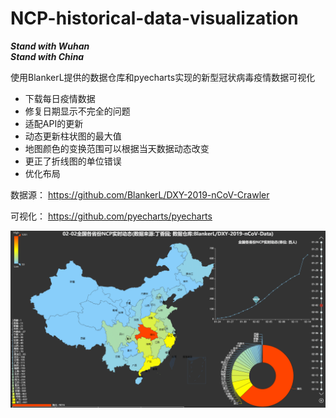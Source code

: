 # NCP-historical-data-visualization

***Stand with Wuhan<br>
Stand with China***

使用BlankerL提供的数据仓库和pyecharts实现的新型冠状病毒疫情数据可视化
* 下载每日疫情数据<br>
* 修复日期显示不完全的问题<br>
* 适配API的更新<br>
* 动态更新柱状图的最大值<br>
* 地图颜色的变换范围可以根据当天数据动态改变<br>
* 更正了折线图的单位错误<br>
* 优化布局<br>

数据源：
https://github.com/BlankerL/DXY-2019-nCoV-Crawler

可视化：
https://github.com/pyecharts/pyecharts

![image](https://github.com/flyingicebird/happy767574-126.com/blob/master/demo.gif)
